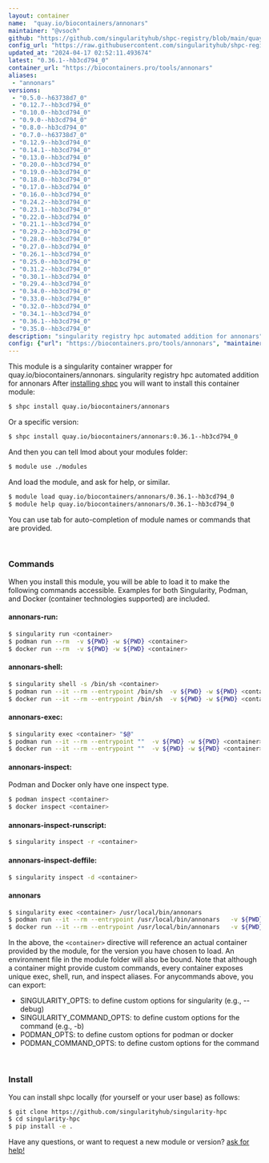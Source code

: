 ```yaml
---
layout: container
name:  "quay.io/biocontainers/annonars"
maintainer: "@vsoch"
github: "https://github.com/singularityhub/shpc-registry/blob/main/quay.io/biocontainers/annonars/container.yaml"
config_url: "https://raw.githubusercontent.com/singularityhub/shpc-registry/main/quay.io/biocontainers/annonars/container.yaml"
updated_at: "2024-04-17 02:52:11.493674"
latest: "0.36.1--hb3cd794_0"
container_url: "https://biocontainers.pro/tools/annonars"
aliases:
 - "annonars"
versions:
 - "0.5.0--h63738d7_0"
 - "0.12.7--hb3cd794_0"
 - "0.10.0--hb3cd794_0"
 - "0.9.0--hb3cd794_0"
 - "0.8.0--hb3cd794_0"
 - "0.7.0--h63738d7_0"
 - "0.12.9--hb3cd794_0"
 - "0.14.1--hb3cd794_0"
 - "0.13.0--hb3cd794_0"
 - "0.20.0--hb3cd794_0"
 - "0.19.0--hb3cd794_0"
 - "0.18.0--hb3cd794_0"
 - "0.17.0--hb3cd794_0"
 - "0.16.0--hb3cd794_0"
 - "0.24.2--hb3cd794_0"
 - "0.23.1--hb3cd794_0"
 - "0.22.0--hb3cd794_0"
 - "0.21.1--hb3cd794_0"
 - "0.29.2--hb3cd794_0"
 - "0.28.0--hb3cd794_0"
 - "0.27.0--hb3cd794_0"
 - "0.26.1--hb3cd794_0"
 - "0.25.0--hb3cd794_0"
 - "0.31.2--hb3cd794_0"
 - "0.30.1--hb3cd794_0"
 - "0.29.4--hb3cd794_0"
 - "0.34.0--hb3cd794_0"
 - "0.33.0--hb3cd794_0"
 - "0.32.0--hb3cd794_0"
 - "0.34.1--hb3cd794_0"
 - "0.36.1--hb3cd794_0"
 - "0.35.0--hb3cd794_0"
description: "singularity registry hpc automated addition for annonars"
config: {"url": "https://biocontainers.pro/tools/annonars", "maintainer": "@vsoch", "description": "singularity registry hpc automated addition for annonars", "latest": {"0.36.1--hb3cd794_0": "sha256:433539b89302f8427a8f21ba07e5494c35acfe2bfb2300576d5237d904395a84"}, "tags": {"0.5.0--h63738d7_0": "sha256:5c330116a257365c8c35ef82850d493137dd6c0dd3fbb2d113eabf356409491e", "0.12.7--hb3cd794_0": "sha256:7068702067a6837695fd8da00383ada8a70db205fc69e75d7735d71889e73ecd", "0.10.0--hb3cd794_0": "sha256:3fad81a9c0d13512a8917cb48b84e273b1e8eb6e8a7cd6a7599463c4d5109acd", "0.9.0--hb3cd794_0": "sha256:de91626222e5568b8d998a8b24b78b4ab78edac4077e50dcb66824a7374aec93", "0.8.0--hb3cd794_0": "sha256:a6a345fe351fecaed0fb2372ecafebb0c8fc804a2f3b16b69a6faa28338d2eee", "0.7.0--h63738d7_0": "sha256:de35b06de23d6f4df74c2e3a1b42febf3d2476f5810846b140958ba90b4201dd", "0.12.9--hb3cd794_0": "sha256:b0a420a65017e46019997c5bc3557cb454f378cf958174029e565c6d292170ab", "0.14.1--hb3cd794_0": "sha256:61e962766c9f0bcba72a98ca97443421b9c9da2e38102f448bd912f7c5ca67e2", "0.13.0--hb3cd794_0": "sha256:c064deee445c6bddaecf2f0c6e113977ea2d4be54d1e1301bc2131078451c3cf", "0.20.0--hb3cd794_0": "sha256:c57aa2f6e7c49bdadf44e1b540993ff511312a3af5a47ca6bf3059c032f34319", "0.19.0--hb3cd794_0": "sha256:fdfa8a7af43b95568a23039ce129feed601620a9c92d104c8305ac40a5de452b", "0.18.0--hb3cd794_0": "sha256:dc3af0fd10d09b1e5cbbcba293440657c09672800109ee92459eacfe4e33594e", "0.17.0--hb3cd794_0": "sha256:6033539b20dc077a413d8b0e27ed22817023f8e395d7e7b95afab71b6372ebc1", "0.16.0--hb3cd794_0": "sha256:37d2e717e8788599ecd6c620cec4136faf6237c5221be3347702159f7cbdc4db", "0.24.2--hb3cd794_0": "sha256:041354176b1f3117d47029716bd282d9461b7cdf6b60a399b8771498fc927a1c", "0.23.1--hb3cd794_0": "sha256:8d3a1daa52f3cea7357c4a83c8206164d13913da775840e0cb0416756ab3c50c", "0.22.0--hb3cd794_0": "sha256:8b6f735ae9ae824a9c0e6ae3542eb89eed57484083c1f040cac7880339c89d86", "0.21.1--hb3cd794_0": "sha256:0c17e9e4acaceac95227da7a427bbca86a2e54d024bd2d58bb0725c2107224b8", "0.29.2--hb3cd794_0": "sha256:1a2eb78548c14e6e433c90f92cc8c8eed4fdd4ea540c3ee3297144efe8c5c15c", "0.28.0--hb3cd794_0": "sha256:838a8ccbaa939a87611125503265d8ab996f48dbe8c27f6c7d7bc6e770d3746c", "0.27.0--hb3cd794_0": "sha256:279f5cd45062fa0d2c3904a957e65456a263c6378e3a314db205781b2c1f77ee", "0.26.1--hb3cd794_0": "sha256:dd6618efaddb4d813eb3b9e08f68f5b6ab46ece8ede8998c3e997603b1f9b978", "0.25.0--hb3cd794_0": "sha256:bebc5038081b399573ad467975f1de2aa49a17ee32940f3ba78abb879cbb4e87", "0.31.2--hb3cd794_0": "sha256:9904ee1cb32fbb5decc50068686655256fd3ed53928811db7112fefeefc8b86b", "0.30.1--hb3cd794_0": "sha256:ecfd8e0a8efbb87ec0e7c2b158a63dfb782b00c2a85b391e22ff68f77efce04f", "0.29.4--hb3cd794_0": "sha256:65ead6f95ce4a7cef49237a110ffbf93c599c182d69a9a9ce894d08b72b370db", "0.34.0--hb3cd794_0": "sha256:513ec1a2aa110432b2d1083e95586bd0c4153193a2858b55d5e93b3d1411b037", "0.33.0--hb3cd794_0": "sha256:2e2d0457613e8a4d9400ba4bb70194b71c70c049f10fb5d27291b7f803a8e20e", "0.32.0--hb3cd794_0": "sha256:fac83362278af060cbf0dfb40d0b8370358b48d7ed67fcb916e0b64b4a61c045", "0.34.1--hb3cd794_0": "sha256:a1f572e24b530729ac4dc1125c8e1ed4adba7b067e622976c31608616a2faef2", "0.36.1--hb3cd794_0": "sha256:433539b89302f8427a8f21ba07e5494c35acfe2bfb2300576d5237d904395a84", "0.35.0--hb3cd794_0": "sha256:1860c93be678273503d915ad14b2255a47f352409b29a6d68eef6cf523152b9b"}, "docker": "quay.io/biocontainers/annonars", "aliases": {"annonars": "/usr/local/bin/annonars"}}
---
```


This module is a singularity container wrapper for quay.io/biocontainers/annonars.
singularity registry hpc automated addition for annonars
After [installing shpc](#install) you will want to install this container module:


```bash
$ shpc install quay.io/biocontainers/annonars
```

Or a specific version:

```bash
$ shpc install quay.io/biocontainers/annonars:0.36.1--hb3cd794_0
```

And then you can tell lmod about your modules folder:

```bash
$ module use ./modules
```

And load the module, and ask for help, or similar.

```bash
$ module load quay.io/biocontainers/annonars/0.36.1--hb3cd794_0
$ module help quay.io/biocontainers/annonars/0.36.1--hb3cd794_0
```

You can use tab for auto-completion of module names or commands that are provided.

<br>

### Commands

When you install this module, you will be able to load it to make the following commands accessible.
Examples for both Singularity, Podman, and Docker (container technologies supported) are included.

#### annonars-run:

```bash
$ singularity run <container>
$ podman run --rm  -v ${PWD} -w ${PWD} <container>
$ docker run --rm  -v ${PWD} -w ${PWD} <container>
```

#### annonars-shell:

```bash
$ singularity shell -s /bin/sh <container>
$ podman run --it --rm --entrypoint /bin/sh  -v ${PWD} -w ${PWD} <container>
$ docker run --it --rm --entrypoint /bin/sh  -v ${PWD} -w ${PWD} <container>
```

#### annonars-exec:

```bash
$ singularity exec <container> "$@"
$ podman run --it --rm --entrypoint ""  -v ${PWD} -w ${PWD} <container> "$@"
$ docker run --it --rm --entrypoint ""  -v ${PWD} -w ${PWD} <container> "$@"
```

#### annonars-inspect:

Podman and Docker only have one inspect type.

```bash
$ podman inspect <container>
$ docker inspect <container>
```

#### annonars-inspect-runscript:

```bash
$ singularity inspect -r <container>
```

#### annonars-inspect-deffile:

```bash
$ singularity inspect -d <container>
```


#### annonars

```bash
$ singularity exec <container> /usr/local/bin/annonars
$ podman run --it --rm --entrypoint /usr/local/bin/annonars   -v ${PWD} -w ${PWD} <container> -c " $@"
$ docker run --it --rm --entrypoint /usr/local/bin/annonars   -v ${PWD} -w ${PWD} <container> -c " $@"
```



In the above, the `<container>` directive will reference an actual container provided
by the module, for the version you have chosen to load. An environment file in the
module folder will also be bound. Note that although a container
might provide custom commands, every container exposes unique exec, shell, run, and
inspect aliases. For anycommands above, you can export:

 - SINGULARITY_OPTS: to define custom options for singularity (e.g., --debug)
 - SINGULARITY_COMMAND_OPTS: to define custom options for the command (e.g., -b)
 - PODMAN_OPTS: to define custom options for podman or docker
 - PODMAN_COMMAND_OPTS: to define custom options for the command

<br>

### Install

You can install shpc locally (for yourself or your user base) as follows:

```bash
$ git clone https://github.com/singularityhub/singularity-hpc
$ cd singularity-hpc
$ pip install -e .
```

Have any questions, or want to request a new module or version? [ask for help!](https://github.com/singularityhub/singularity-hpc/issues)